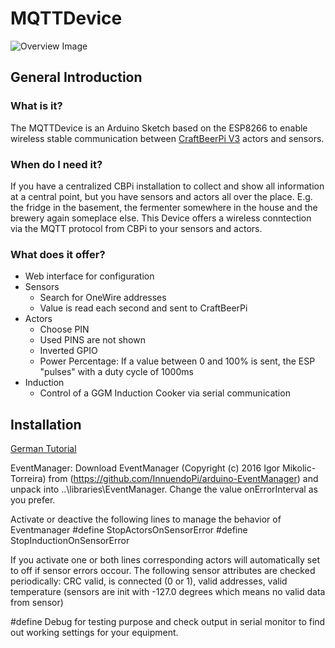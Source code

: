 # MQTTDevice

![Overview Image](/img/Overview.png)
## General Introduction

### What is it?

The MQTTDevice is an Arduino Sketch based on the ESP8266 to enable wireless stable communication between [CraftBeerPi V3](https://github.com/Manuel83/craftbeerpi3) actors and sensors.

### When do I need it?

If you have a centralized CBPi installation to collect and show all information at a central point, but you have sensors and actors all over the place. E.g. the fridge in the basement, the fermenter somewhere in the house and the brewery again someplace else.
This Device offers a wireless conntection via the MQTT protocol from CBPi to your sensors and actors.

### What does it offer?

* Web interface for configuration
* Sensors
  * Search for OneWire addresses
  * Value is read each second and sent to CraftBeerPi
* Actors
  * Choose PIN
  * Used PINS are not shown
  * Inverted GPIO
  * Power Percentage: If a value between 0 and 100% is sent, the ESP "pulses" with a duty cycle of 1000ms
* Induction
  * Control of a GGM Induction Cooker via serial communication

## Installation

[German Tutorial](https://hobbybrauer.de/forum/viewtopic.php?f=58&t=19036&p=309196#p309196)

EventManager:
Download EventManager (Copyright (c) 2016 Igor Mikolic-Torreira) from (https://github.com/InnuendoPi/arduino-EventManager) and unpack into ..\libraries\EventManager.
Change the value onErrorInterval as you prefer.

Activate or deactive the following lines to manage the behavior of Eventmanager
#define StopActorsOnSensorError
#define StopInductionOnSensorError

If you activate one or both lines corresponding actors will automatically set to off if sensor errors occour. The following sensor attributes are checked periodically: CRC valid, is connected (0 or 1), valid addresses, valid temperature (sensors are init with -127.0 degrees which means no valid data from sensor)

#define Debug 
for testing purpose and check output in serial monitor to find out working settings for your equipment.